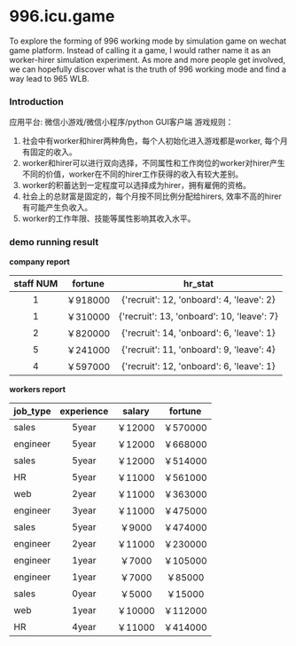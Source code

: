 # 996.icu.game
To explore the forming of 996 working mode by simulation game on wechat game platform.
Instead of calling it a game, I would rather name it as an worker-hirer simulation experiment. As more and more people get involved, we can hopefully discover what is the truth of 996 working mode and find a way lead to 965 WLB.

### Introduction
应用平台: 微信小游戏/微信小程序/python GUI客户端
游戏规则：  
1. 社会中有worker和hirer两种角色，每个人初始化进入游戏都是worker, 每个月有固定的收入。
2. worker和hirer可以进行双向选择，不同属性和工作岗位的worker对hirer产生不同的价值，worker在不同的hirer工作获得的收入有较大差别。
3. worker的积蓄达到一定程度可以选择成为hirer，拥有雇佣的资格。
4. 社会上的总财富是固定的，每个月按不同比例分配给hirers, 效率不高的hirer有可能产生负收入。
5. worker的工作年限、技能等属性影响其收入水平。


### demo running result
**company report**

staff NUM | fortune | hr_stat
:-: | :-: | :-: 
1 | ￥918000 |{'recruit': 12, 'onboard': 4, 'leave': 2}
1 | ￥310000 |{'recruit': 13, 'onboard': 10, 'leave': 7}
2 | ￥820000 |{'recruit': 14, 'onboard': 6, 'leave': 1}
5 | ￥241000 |{'recruit': 11, 'onboard': 9, 'leave': 4}
4 | ￥597000 |{'recruit': 12, 'onboard': 6, 'leave': 1}

**workers report**

job_type | experience | salary | fortune
:- | :-: | :-: |:-: 
sales | 5year | ￥12000  | ￥570000 
engineer | 5year | ￥12000  | ￥668000 
sales | 5year | ￥12000  | ￥514000 
HR | 5year | ￥11000  | ￥561000 
web | 2year | ￥11000  | ￥363000 
engineer | 3year | ￥11000  | ￥475000 
sales | 5year | ￥9000  | ￥474000 
engineer | 2year | ￥11000  | ￥230000 
engineer | 1year | ￥7000  | ￥105000 
engineer | 1year | ￥7000  | ￥85000 
sales | 0year | ￥5000  | ￥15000 
web | 1year | ￥10000  | ￥112000 
HR | 4year | ￥11000  | ￥414000 
